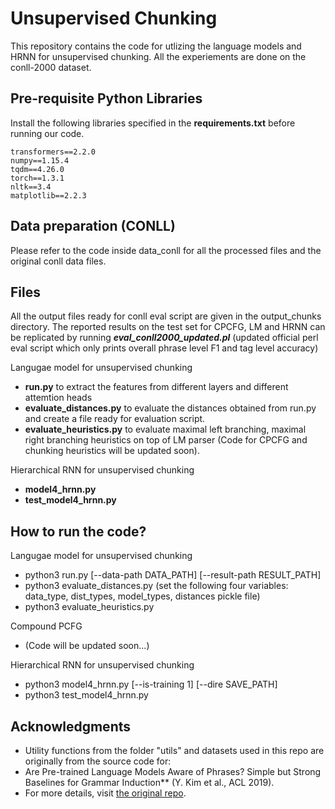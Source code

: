 # Unsupervised Chunking

This repository contains the code for utlizing the language models and HRNN for unsupervised chunking. All the experiements are done on the conll-2000 dataset. 

## Pre-requisite Python Libraries
Install the following libraries specified in the **requirements.txt** before running our code.

    transformers==2.2.0
    numpy==1.15.4
    tqdm==4.26.0
    torch==1.3.1
    nltk==3.4
    matplotlib==2.2.3
    
## Data preparation (CONLL)

Please refer to the code inside data_conll for all the processed files and the original conll data files. 

## Files

All the output files ready for conll eval script are given in the output_chunks directory. The reported results on the test set for CPCFG, LM and HRNN can be replicated by running ***eval_conll2000_updated.pl*** (updated official perl eval script which only prints overall phrase level F1 and tag level accuracy)

Langugae model for unsupervised chunking
- **run.py** to extract the features from different layers and different attemtion heads
- **evaluate_distances.py** to evaluate the distances obtained from run.py and create a file ready for evaluation script. 
- **evaluate_heuristics.py** to evaluate maximal left branching, maximal right branching heuristics on top of LM parser (Code for CPCFG and chunking heuristics will be updated soon).

Hierarchical RNN for unsupervised chunking
- **model4_hrnn.py** 
- **test_model4_hrnn.py**  

## How to run the code?

Langugae model for unsupervised chunking
- python3 run.py [--data-path DATA_PATH] [--result-path RESULT_PATH]
- python3 evaluate_distances.py (set the following four variables: data_type, dist_types, model_types, distances pickle file)
- python3 evaluate_heuristics.py

Compound PCFG 
- (Code will be updated soon...)

Hierarchical RNN for unsupervised chunking
- python3 model4_hrnn.py [--is-training 1] [--dire SAVE_PATH] 
- python3 test_model4_hrnn.py 

## Acknowledgments

- Utility functions from the folder "utils" and datasets used in this repo are originally from the source code for: 
- Are Pre-trained Language Models Aware of Phrases? Simple but Strong Baselines for Grammar Induction** (Y. Kim et al., ACL 2019).
- For more details, visit [the original repo](https://github.com/galsang/trees_from_transformers). 